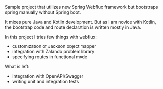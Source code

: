 Sample project that utilizes new Spring Webflux framework but bootstraps spring manually without Spring boot.

It mixes pure Java and Kotlin development. But as I am novice with Kotlin, the bootstrap code and route declaration
is written mostly in Java.

In this project I tries few things with webflux:
 * customization of Jackson object mapper
 * integration with Zalando problem library
 * specifying routes in functional mode
 
What is left:
 * integration with OpenAPI/Swagger
 * writing unit and integration tests
